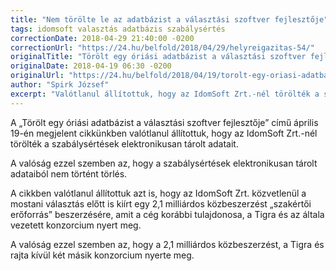 ```yaml
---
title: "Nem törölte le az adatbázist a választási szoftver fejlesztője"
tags: idomsoft valasztás adatbázis szabálysértés
correctionDate: 2018-04-29 21:40:00 -0200
correctionUrl: "https://24.hu/belfold/2018/04/29/helyreigazitas-54/"
originalTitle: "Törölt egy óriási adatbázist a választási szoftver fejlesztője"
originalDate: 2018-04-19 06:30 -0200
originalUrl: "https://24.hu/belfold/2018/04/19/torolt-egy-oriasi-adatbazist-a-valasztasi-szoftver-fejlesztoje/"
author: "Spirk József"
excerpt: "Valótlanul állítottuk, hogy az IdomSoft Zrt.-nél törölték a szabálysértések elektronikusan tárolt adatait."
---
```


A „Törölt egy óriási adatbázist a választási szoftver fejlesztője” című április 19-én megjelent cikkünkben valótlanul állítottuk, hogy az IdomSoft Zrt.-nél törölték a szabálysértések elektronikusan tárolt adatait.

A valóság ezzel szemben az, hogy a szabálysértések elektronikusan tárolt adataiból nem történt törlés.

A cikkben valótlanul állítottuk azt is, hogy az IdomSoft Zrt. közvetlenül a mostani választás előtt is kiírt egy 2,1 milliárdos közbeszerzést „szakértői erőforrás” beszerzésére, amit a cég korábbi tulajdonosa, a Tigra és az általa vezetett konzorcium nyert meg.

A valóság ezzel szemben az, hogy a 2,1 milliárdos közbeszerzést, a Tigra és rajta kívül két másik konzorcium nyerte meg.
